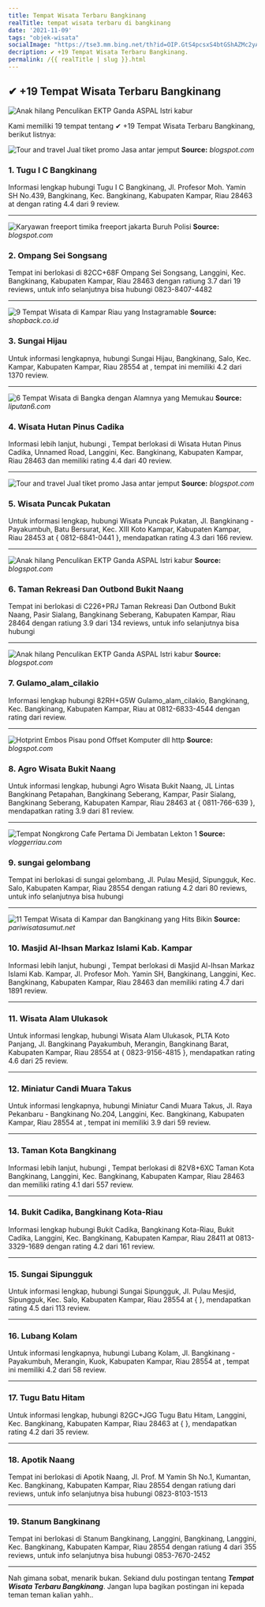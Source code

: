```yaml
---
title: Tempat Wisata Terbaru Bangkinang
realTitle: tempat wisata terbaru di bangkinang
date: '2021-11-09'
tags: "objek-wisata"
socialImage: "https://tse3.mm.bing.net/th?id=OIP.GtS4pcsxS4btGShAZMc2yAHaKH&amp;pid=15.1"
decription: ✔ +19 Tempat Wisata Terbaru Bangkinang.
permalink: /{{ realTitle | slug }}.html
---
```


## ✔ +19 Tempat Wisata Terbaru Bangkinang

![Anak hilang Penculikan EKTP Ganda  ASPAL Istri kabur ](https://2.bp.blogspot.com/--WX863Cf_JQ/V_pYl57rLoI/AAAAAAAAANg/xX2iYzWvN0E5mvNvXTR8GFCNjM_R5RVXgCLcB/s1600/pengadilan.jpg)



Kami memiliki 19 tempat tentang ✔ +19 Tempat Wisata Terbaru Bangkinang, berikut listnya:



![Tour and travel Jual tiket promo Jasa antar jemput ](https://tse3.mm.bing.net/th?id=OIP.t-RckE3AmZ11sp-hj8Hl5wHaL_&amp;pid=15.1)
**Source:** _blogspot.com_


### 1. Tugu I C Bangkinang



Informasi lengkap hubungi Tugu I C Bangkinang, Jl. Profesor Moh. Yamin SH No.439, Bangkinang, Kec. Bangkinang, Kabupaten Kampar, Riau 28463 at  dengan rating 4.4 dari 9 review.

---


![Karyawan freeport timika freeport jakarta Buruh Polisi ](https://tse2.mm.bing.net/th?id=OIP.Z1WSbI__TQ_7VeNkd3jQlgHaFL&amp;pid=15.1)
**Source:** _blogspot.com_


### 2. Ompang Sei Songsang



Tempat ini berlokasi di 82CC+68F Ompang Sei Songsang, Langgini, Kec. Bangkinang, Kabupaten Kampar, Riau 28463 dengan ratiung 3.7 dari 19 reviews, untuk info selanjutnya bisa hubungi 0823-8407-4482

---


![9 Tempat Wisata di Kampar Riau yang Instagramable](https://tse3.mm.bing.net/th?id=OIP.CYdzCPsNVtQrXCJ-J29sXwHaFU&amp;pid=15.1)
**Source:** _shopback.co.id_


### 3. Sungai Hijau



Untuk informasi lengkapnya, hubungi Sungai Hijau, Bangkinang, Salo, Kec. Kampar, Kabupaten Kampar, Riau 28554 at , tempat ini memiliki 4.2 dari 1370 review.

---


![6 Tempat Wisata di Bangka dengan Alamnya yang Memukau ](https://tse3.mm.bing.net/th?id=OIP.XTXCvBva4qeUWn_Gvlo9ZgHaEK&amp;pid=15.1)
**Source:** _liputan6.com_


### 4. Wisata Hutan Pinus Cadika



Informasi lebih lanjut, hubungi , Tempat berlokasi di Wisata Hutan Pinus Cadika, Unnamed Road, Langgini, Kec. Bangkinang, Kabupaten Kampar, Riau 28463 dan memiliki rating 4.4 dari 40 review.

---


![Tour and travel Jual tiket promo Jasa antar jemput ](https://tse1.mm.bing.net/th?id=OIP.XXyG9zXUfu13KJjIt8RkggHaJS&amp;pid=15.1)
**Source:** _blogspot.com_


### 5. Wisata Puncak Pukatan



Untuk informasi lengkap, hubungi Wisata Puncak Pukatan, Jl. Bangkinang - Payakumbuh, Batu Bersurat, Kec. XIII Koto Kampar, Kabupaten Kampar, Riau 28453 at { 0812-6841-0441 }, mendapatkan rating 4.3 dari 166 review.

---


![Anak hilang Penculikan EKTP Ganda  ASPAL Istri kabur ](https://tse1.mm.bing.net/th?id=OIP.9oQDwXqeqrA3jqfZvmHqUgHaFO&amp;pid=15.1)
**Source:** _blogspot.com_


### 6. Taman Rekreasi Dan Outbond Bukit Naang



Tempat ini berlokasi di C226+PRJ Taman Rekreasi Dan Outbond Bukit Naang, Pasir Sialang, Bangkinang Seberang, Kabupaten Kampar, Riau 28464 dengan ratiung 3.9 dari 134 reviews, untuk info selanjutnya bisa hubungi 

---


![Anak hilang Penculikan EKTP Ganda  ASPAL Istri kabur ](https://tse3.mm.bing.net/th?id=OIP.Lh0JSe3SsR0K8NH1JDEMvQHaF5&amp;pid=15.1)
**Source:** _blogspot.com_


### 7. Gulamo_alam_cilakio



Informasi lengkap hubungi 82RH+G5W Gulamo_alam_cilakio, Bangkinang, Kec. Bangkinang, Kabupaten Kampar, Riau at 0812-6833-4544 dengan rating  dari  review.

---


![Hotprint Embos Pisau pond Offset Komputer dll http ](https://tse3.mm.bing.net/th?id=OIP.3IogySbotyd61LdjNB7c4gDPEs&amp;pid=15.1)
**Source:** _blogspot.com_


### 8. Agro Wisata Bukit Naang



Untuk informasi lengkap, hubungi Agro Wisata Bukit Naang, JL Lintas Bangkinang Petapahan, Bangkinang Seberang, Kampar, Pasir Sialang, Bangkinang Seberang, Kabupaten Kampar, Riau 28463 at { 0811-766-639 }, mendapatkan rating 3.9 dari 81 review.

---


![Tempat Nongkrong Cafe Pertama Di Jembatan Lekton 1 ](https://tse4.mm.bing.net/th?id=OIP.icJExGRw8rSHT3xtS1n8AAAAAA&amp;pid=15.1)
**Source:** _vloggerriau.com_


### 9. sungai gelombang



Tempat ini berlokasi di sungai gelombang, Jl. Pulau Mesjid, Sipungguk, Kec. Salo, Kabupaten Kampar, Riau 28554 dengan ratiung 4.2 dari 80 reviews, untuk info selanjutnya bisa hubungi 

---


![11 Tempat Wisata di Kampar dan Bangkinang yang Hits Bikin ](https://tse4.mm.bing.net/th?id=OIP.jo51O3Jhny_DONH61MfCPgHaFj&amp;pid=15.1)
**Source:** _pariwisatasumut.net_


### 10. Masjid Al-Ihsan Markaz Islami Kab. Kampar



Informasi lebih lanjut, hubungi , Tempat berlokasi di Masjid Al-Ihsan Markaz Islami Kab. Kampar, Jl. Profesor Moh. Yamin SH, Bangkinang, Langgini, Kec. Bangkinang, Kabupaten Kampar, Riau 28463 dan memiliki rating 4.7 dari 1891 review.

---


### 11. Wisata Alam Ulukasok



Untuk informasi lengkap, hubungi Wisata Alam Ulukasok, PLTA Koto Panjang, Jl. Bangkinang Payakumbuh, Merangin, Bangkinang Barat, Kabupaten Kampar, Riau 28554 at { 0823-9156-4815 }, mendapatkan rating 4.6 dari 25 review.

---


### 12. Miniatur Candi Muara Takus



Untuk informasi lengkapnya, hubungi Miniatur Candi Muara Takus, Jl. Raya Pekanbaru - Bangkinang No.204, Langgini, Kec. Bangkinang, Kabupaten Kampar, Riau 28554 at , tempat ini memiliki 3.9 dari 59 review.

---


### 13. Taman Kota Bangkinang



Informasi lebih lanjut, hubungi , Tempat berlokasi di 82V8+6XC Taman Kota Bangkinang, Langgini, Kec. Bangkinang, Kabupaten Kampar, Riau 28463 dan memiliki rating 4.1 dari 557 review.

---


### 14. Bukit Cadika, Bangkinang Kota-Riau



Informasi lengkap hubungi Bukit Cadika, Bangkinang Kota-Riau, Bukit Cadika, Langgini, Kec. Bangkinang, Kabupaten Kampar, Riau 28411 at 0813-3329-1689 dengan rating 4.2 dari 161 review.

---


### 15. Sungai Sipungguk



Untuk informasi lengkap, hubungi Sungai Sipungguk, Jl. Pulau Mesjid, Sipungguk, Kec. Salo, Kabupaten Kampar, Riau 28554 at {  }, mendapatkan rating 4.5 dari 113 review.

---


### 16. Lubang Kolam



Untuk informasi lengkapnya, hubungi Lubang Kolam, Jl. Bangkinang - Payakumbuh, Merangin, Kuok, Kabupaten Kampar, Riau 28554 at , tempat ini memiliki 4.2 dari 58 review.

---


### 17. Tugu Batu Hitam



Untuk informasi lengkap, hubungi 82GC+JGG Tugu Batu Hitam, Langgini, Kec. Bangkinang, Kabupaten Kampar, Riau 28463 at {  }, mendapatkan rating 4.2 dari 35 review.

---


### 18. Apotik Naang



Tempat ini berlokasi di Apotik Naang, Jl. Prof. M Yamin Sh No.1, Kumantan, Kec. Bangkinang, Kabupaten Kampar, Riau 28554 dengan ratiung  dari  reviews, untuk info selanjutnya bisa hubungi 0823-8103-1513

---


### 19. Stanum Bangkinang



Tempat ini berlokasi di Stanum Bangkinang, Langgini, Bangkinang, Langgini, Kec. Bangkinang, Kabupaten Kampar, Riau 28554 dengan ratiung 4 dari 355 reviews, untuk info selanjutnya bisa hubungi 0853-7670-2452

---









Nah gimana sobat, menarik bukan. Sekiand dulu postingan tentang ***Tempat Wisata Terbaru Bangkinang***. Jangan lupa bagikan postingan ini kepada teman teman kalian yahh..
